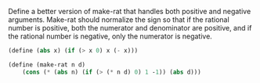 Define a better version of make-rat that handles both positive and negative arguments. Make-rat should normalize the sign so that if the rational number is positive, both the numerator and denominator are positive, and if the rational number is negative, only the numerator is negative.

```scheme
(define (abs x) (if (> x 0) x (- x)))

(define (make-rat n d)
    (cons (* (abs n) (if (> (* n d) 0) 1 -1)) (abs d)))
```
